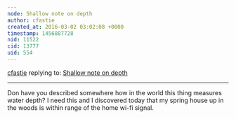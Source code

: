 ```yaml
---
node: Shallow note on depth
author: cfastie
created_at: 2016-03-02 03:02:08 +0000
timestamp: 1456887728
nid: 11522
cid: 13777
uid: 554
---
```




[cfastie](../profile/cfastie) replying to: [Shallow note on depth](../notes/donblair/01-14-2015/shallow-note-on-depth)

----
Don have you described somewhere how in the world this thing measures water depth? I need this and I discovered today that my spring house up in the woods is within range of the home wi-fi signal.

